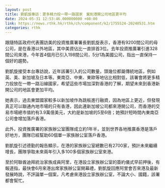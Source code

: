 ```yaml
---
layout: post
title: 劉凱旋專訪：更多精力投一帶一路國家　冀到港開公司地區更平均
date: 2024-05-31 12:53:46.000000000 +08:00
link: https://news.rthk.hk/rthk/ch/component/k2/1755524-20240531.htm
categories: rthk
---
```


跟隨特區政府代表團訪美的投資推廣署署長劉凱旋表示，香港有9200間公司的母公司，是在香港以外地區，其中美資佔比一直排首3位。去年投資推廣署引進328間公司來港，今年首4個月已引入198間公司，5分1為美國公司，指出一直保持一個好的趨勢。

劉凱旋接受本台專訪說，近年該署引入的公司數量，頭幾位都屬傳統地區，例如英、美、新加坡及日本等。東南亞、中東、東歐等地佔比相對低，該署會將更多精力投放在一帶一路沿線國家，希望這些市場加深對香港的了解，期望未來到香港新開公司的地區會更加平均。

她表示，過去東盟國家較多以新加坡作為跳板進行融資，因為地區上更近，但發現真正可以聯通內地市場的只有香港，因此連新加坡公司都來港開公司，而香港的交易市場總市值約有3.9萬億美元，大約是新加坡的5至6倍；她預計短時間內東南亞公司會增加落戶香港。

此外，投資推廣署的家族辦公室團隊成立約1年半，並到世界各地推廣香港是落戶好地方，團隊已經幫助60個單一家族辦公室落戶香港。

劉凱旋引述德勤的報告顯示，在港的家族辦公室總數已有2700家，預計未來繼續增長，團隊爭取未來兩年引入多100多個家族辦公室來港。

至於阿聯酋迪拜統治家族成員阿里，在港設立家族辦公室的簽約儀式早前押後，有報道指，最快會6月來港出席家族辦公室開幕禮，劉凱旋回應阿里會否來港及最新發展時說，不評論單一個案，凡考慮來港設立家族辦公室，不論大小、國籍，該署都會幫忙。
